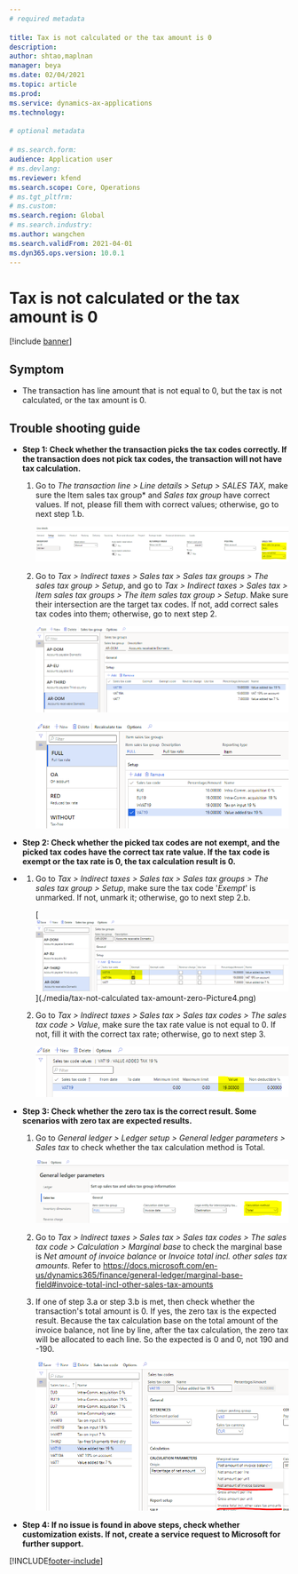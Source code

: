 ```yaml
---
# required metadata

title: Tax is not calculated or the tax amount is 0
description:
author: shtao,maplnan
manager: beya
ms.date: 02/04/2021
ms.topic: article
ms.prod: 
ms.service: dynamics-ax-applications
ms.technology: 

# optional metadata

# ms.search.form:
audience: Application user
# ms.devlang: 
ms.reviewer: kfend
ms.search.scope: Core, Operations
# ms.tgt_pltfrm: 
# ms.custom: 
ms.search.region: Global
# ms.search.industry: 
ms.author: wangchen
ms.search.validFrom: 2021-04-01
ms.dyn365.ops.version: 10.0.1
---
```




# Tax is not calculated or the tax amount is 0

[!include [banner](../includes/banner.md)]

## **Symptom**

- The transaction has line amount that is not equal to 0, but the tax is not calculated, or the tax amount is 0.

 

## **Trouble shooting guide**

- **Step 1: Check whether the transaction picks the tax codes correctly. If the transaction does not pick tax codes, the transaction will not have tax calculation.**

  1. Go to *The transaction line > Line details > Setup > SALES TAX*, make sure the Item sales tax group* and *Sales tax group* have correct values. If not, please fill them with correct values; otherwise, go to next step 1.b.

     [![Direct taxes (tab)](./media/tax-not-calculated-tax-amount-zero-Picture1.png)](./media/tax-not-calculated-tax-amount-zero-Picture1.png)

  2. Go to *Tax > Indirect taxes > Sales tax > Sales tax groups > The sales tax group > Setup*, and go to *Tax > Indirect taxes > Sales tax > Item sales tax groups > The item sales tax group > Setup*. Make sure their intersection are the target tax codes. If not, add correct sales tax codes into them; otherwise, go to next step 2.

     [![Direct taxes (tab)](./media/tax-not-calculated-tax-amount-zero-Picture2.png)](./media/tax-not-calculated-tax-amount-zero-Picture2.png)

     [![Direct taxes (tab)](./media/tax-not-calculated-tax-amount-zero-Picture3.png)](./media/tax-not-calculated-tax-amount-zero-Picture3.png)

- **Step 2: Check whether the picked tax codes are not exempt, and the picked tax codes have the correct tax rate value. If the tax code is exempt or the tax rate is 0, the tax calculation result is 0.**

- 1. Go to *Tax  > Indirect taxes > Sales tax > Sales tax groups > The sales tax group > Setup*, make sure the tax code '*Exempt*' is unmarked. If not, unmark it; otherwise, go to next step 2.b.

     [![Direct taxes (tab)](./media/tax-not-calculated-tax-amount-zero-Picture4.png)](./media/tax-not-calculated tax-amount-zero-Picture4.png)

  2. Go to *Tax > Indirect taxes > Sales tax > Sales tax codes > The sales tax code  > Value*,  make sure the tax rate value is not equal to 0. If not, fill it with the correct tax rate; otherwise, go to next step 3.

     [![Direct taxes (tab)](./media/tax-not-calculated-tax-amount-zero-Picture5.png)](./media/tax-not-calculated-tax-amount-zero-Picture5.png)

- **Step 3: Check whether the zero tax is the correct result. Some scenarios with zero tax are expected results.**

  1. Go to *General ledger* *> Ledger setup > General ledger parameters > Sales tax* to check whether the tax calculation method is Total.

     [![Direct taxes (tab)](./media/tax-not-calculated-tax-amount-zero-Picture6.png)](./media/tax-not-calculated-tax-amount-zero-Picture6.png)

  2. Go to *Tax > Indirect taxes > Sales tax > Sales tax codes > The sales tax code > Calculation > Marginal base* to check the marginal base is *Net amount of invoice balance* or *Invoice total incl. other sales tax amounts*. Refer to https://docs.microsoft.com/en-us/dynamics365/finance/general-ledger/marginal-base-field#invoice-total-incl-other-sales-tax-amounts 

  3. If one of step 3.a or step 3.b is met, then check whether the transaction's total amount is 0. If yes, the zero tax is the expected result. Because the tax calculation base on the total amount of the invoice balance, not line by line, after the tax calculation, the zero tax will be allocated to each line. So the expected is 0 and 0, not 190 and -190. 

     [![Direct taxes (tab)](./media/tax-not-calculated-tax-amount-zero-Picture7.png)](./media/tax-not-calculated-tax-amount-zero-Picture7.png)

- **Step 4: If no issue is found in above steps, check whether customization exists. If not, create a service request to Microsoft for further support.**

[!INCLUDE[footer-include](../../includes/footer-banner.md)]
